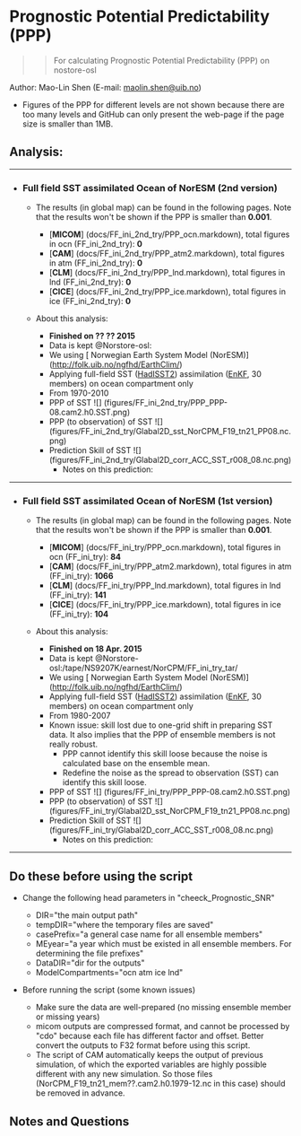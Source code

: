 
Prognostic Potential Predictability (PPP)
==========
>> For calculating Prognostic Potential Predictability (PPP) on nostore-osl 

Author: Mao-Lin Shen (E-mail: maolin.shen@uib.no)

  * Figures of the PPP for different levels are not shown because there are too many levels and GitHub can only present the web-page if the page size is smaller than 1MB.
## Analysis:
--------------------------------------
* ### Full field SST assimilated Ocean of NorESM (2nd version)

  * The results (in global map) can be found in the following pages. Note that the results won't be shown if the PPP is smaller than __0.001__.

    * [__MICOM__] (docs/FF_ini_2nd_try/PPP_ocn.markdown), total figures in ocn (FF_ini_2nd_try): __0__
    * [__CAM__] (docs/FF_ini_2nd_try/PPP_atm2.markdown), total figures in atm (FF_ini_2nd_try): __0__
    * [__CLM__] (docs/FF_ini_2nd_try/PPP_lnd.markdown), total figures in lnd (FF_ini_2nd_try): __0__
    * [__CICE__] (docs/FF_ini_2nd_try/PPP_ice.markdown), total figures in ice (FF_ini_2nd_try): __0__

  * About this analysis:
    * __Finished on ?? ?? 2015__
    * Data is kept @Norstore-osl:
    * We using [ Norwegian Earth System Model (NorESM)] (http://folk.uib.no/ngfhd/EarthClim/)
    * Applying full-field SST ([HadISST2](http://www.metoffice.gov.uk/hadobs/hadisst2/)) assimilation ([EnKF](http://enkf.nersc.no/), 30 members) on ocean compartment only
    * From 1970-2010
     * PPP of SST ![] (figures/FF_ini_2nd_try/PPP_PPP-08.cam2.h0.SST.png)
     * PPP (to observation) of SST ![] (figures/FF_ini_2nd_try/Glabal2D_sst_NorCPM_F19_tn21_PP08.nc.png)
     * Prediction Skill of SST ![] (figures/FF_ini_2nd_try/Glabal2D_corr_ACC_SST_r008_08.nc.png)
       * Notes on this prediction:
--------------------------------------
* ### Full field SST assimilated Ocean of NorESM (1st version)

  * The results (in global map) can be found in the following pages. Note that the results won't be shown if the PPP is smaller than __0.001__.

    * [__MICOM__] (docs/FF_ini_try/PPP_ocn.markdown), total figures in ocn (FF_ini_try): __84__
    * [__CAM__] (docs/FF_ini_try/PPP_atm2.markdown), total figures in atm (FF_ini_try): __1066__
    * [__CLM__] (docs/FF_ini_try/PPP_lnd.markdown), total figures in lnd (FF_ini_try): __141__
    * [__CICE__] (docs/FF_ini_try/PPP_ice.markdown), total figures in ice (FF_ini_try): __104__

  * About this analysis:
    * __Finished on 18 Apr. 2015__
    * Data is kept @Norstore-osl:/tape/NS9207K/earnest/NorCPM/FF_ini_try_tar/
    * We using [ Norwegian Earth System Model (NorESM)] (http://folk.uib.no/ngfhd/EarthClim/)
    * Applying full-field SST ([HadISST2](http://www.metoffice.gov.uk/hadobs/hadisst2/)) assimilation ([EnKF](http://enkf.nersc.no/), 30 members) on ocean compartment only
    * From 1980-2007
    * Known issue: skill lost due to one-grid shift in preparing SST data. It also implies that the PPP of ensemble members is not really robust. 
      * PPP cannot identify this skill loose because the noise is calculated base on the ensemble mean. 
      * Redefine the noise as the spread to observation (SST) can identify this skill loose. 
     * PPP of SST ![] (figures/FF_ini_try/PPP_PPP-08.cam2.h0.SST.png)
     * PPP (to observation) of SST ![] (figures/FF_ini_try/Glabal2D_sst_NorCPM_F19_tn21_PP08.nc.png)
     * Prediction Skill of SST ![] (figures/FF_ini_try/Glabal2D_corr_ACC_SST_r008_08.nc.png)
       * Notes on this prediction:

------------------
## Do these before using the script ##

* Change the following head parameters in "cheeck_Prognostic_SNR"
  * DIR="the main output path"
  * tempDIR="where the temporary files are saved"
  * casePrefix="a general case name for all ensemble members" 
  * MEyear="a year which must be existed in all ensemble members. For determining the file prefixes" 
  * DataDIR="dir for the outputs"
  * ModelCompartments="ocn atm ice lnd"

* Before running the script (some known issues)
  * Make sure the data are well-prepared (no missing ensemble member or missing years)
  * micom outputs are compressed format, and cannot be processed by "cdo" because each file has different factor and offset. Better convert the outputs to F32 format before using this script.
  * The script of CAM automatically keeps the output of previous simulation, of which the exported variables are highly possible different with any new simulation. So those files (NorCPM_F19_tn21_mem??.cam2.h0.1979-12.nc in this case) should be removed in advance.   


## Notes and Questions

